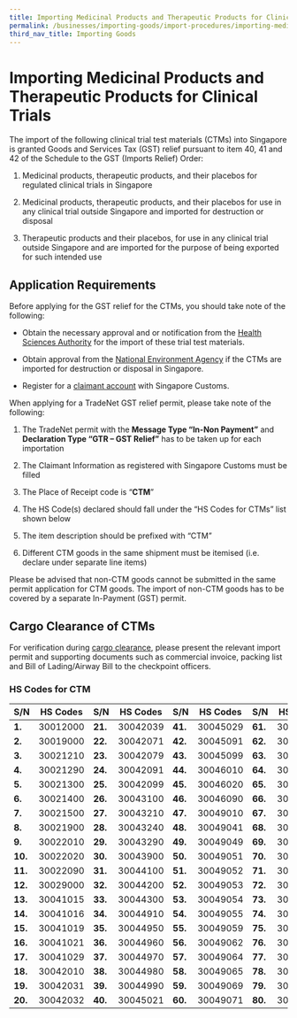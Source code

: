 ```yaml
---
title: Importing Medicinal Products and Therapeutic Products for Clinical Trials
permalink: /businesses/importing-goods/import-procedures/importing-medical-products-and-therapeutic-products-for-clinical-trials
third_nav_title: Importing Goods
---
```

# Importing Medicinal Products and Therapeutic Products for Clinical Trials

The import of the following clinical trial test materials (CTMs) into Singapore is granted Goods and Services Tax (GST) relief pursuant to item 40, 41 and 42 of the Schedule to the GST (Imports Relief) Order:  

1.  Medicinal products, therapeutic products, and their placebos for regulated clinical trials in Singapore
    
2.  Medicinal products, therapeutic products, and their placebos for use in any clinical trial outside Singapore and imported for destruction or disposal
    
3.  Therapeutic products and their placebos, for  use in any clinical trial outside Singapore and are imported for the purpose of being exported for such intended use
    

##  Application Requirements

Before applying for the GST relief for the CTMs, you should take note of the following:

-   Obtain the necessary approval and or notification from the [Health Sciences Authority](http://www.hsa.gov.sg/content/hsa/en/Health_Products_Regulation/Clinical_Trials/Overview.html) for the import of these trial test materials.
    
-   Obtain approval from the [National Environment Agency](http://www.nea.gov.sg/energy-waste/waste-management) if the CTMs are imported for destruction or disposal in Singapore.
    
-   Register for a [claimant account](https://singapore-customs-staging.netlify.com/businesses/00h-register-claimants) with Singapore Customs.
    

When applying for a TradeNet GST relief permit, please take note of the following:  
  

1.  The TradeNet permit with the **Message Type “In-Non Payment”** and **Declaration Type “GTR – GST Relief”** has to be taken up for each importation
    
2.  The Claimant Information as registered with Singapore Customs must be filled
    
3.  The Place of Receipt code is “**CTM**”
    
4.  The HS Code(s) declared should fall under the “HS Codes for CTMs” list shown below
5.  The item description should be prefixed with “CTM”
6.  Different CTM goods in the same shipment must be itemised (i.e. declare under separate line items)

Please be advised that non-CTM goods cannot be submitted in the same permit application for CTM goods. The import of non-CTM goods has to be covered by a separate In-Payment (GST) permit.

## Cargo Clearance of CTMs

For verification during  [cargo clearance](https://www.ica.gov.sg/enteringanddeparting/cargo_postal_info), please present the relevant import permit and supporting documents such as commercial invoice, packing list and Bill of Lading/Airway Bill to the checkpoint officers.

### HS Codes for CTM

| S/N | HS Codes | S/N | HS Codes | S/N | HS Codes | S/N | HS Codes 
|--|--|--|--|--|--|--|--|
| **1.** | 30012000 | **21.** | 30042039 | **41.** | 30045029 | **61.** | 30049072 |
| **2.** | 30019000 | **22.** | 30042071 | **42.** | 30045091 | **62.** | 30049079 |
| **3.** | 30021210 | **23.** | 30042079 | **43.** | 30045099 | **63.** | 30049081 |
| **4.** | 30021290 | **24.** | 30042091 | **44.** | 30046010 | **64.** | 30049082 |
| **5.** | 30021300 | **25.** | 30042099 | **45.** | 30046020 | **65.** | 30049089 |
| **6.** | 30021400 | **26.** | 30043100 | **46.** | 30046090 | **66.** | 30049092 |
| **7.** | 30021500 | **27.** | 30043210 | **47.** | 30049010 | **67.** | 30049093 |
| **8.** |   30021900 | **28.** | 30043240 | **48.** | 30049041 | **68.** | 30049094 |
| **9.** | 30022010 | **29.** | 30043290 | **49.** | 30049049 | **69.** | 30049095 |
| **10.** | 30022020 | **30.** | 30043900 |**50.**  | 30049051 | **70.** | 30049096 |
| **11.** | 30022090 | **31.** | 30044100 |**51.**  | 30049052 | **71.** | 30049098 |
| **12.** | 30029000 | **32.** | 30044200 |**52.**  | 30049053 |**72.**  | 30049099 |
| **13.**| 30041015 |  **33.**| 30044300 | **53.** | 30049054 | **73.** | 30063010 |
| **14.** | 30041016 | **34.** | 30044910 |**54.** | 30049055 | **74.** | 30063030 |
| **15.** | 30041019 | **35.** | 30044950 | **55.** | 30049059 |**75.**  | 30063090 |
| **16.** | 30041021 | **36.** | 30044960 | **56.** | 30049062 |**76.**  | 30066000 |
| **17.** | 30041029 | **37.** | 30044970 | **57.** | 30049064 |**77.**  | 30021400 |
| **18.** | 30042010 | **38.** | 30044980 | **58.** | 30049065 |**78.**  | 30021500 |
| **19.** | 30042031 | **39.** | 30044990 | **59.** | 30049069 |**79.**  | 30021210 |
| **20.** | 30042032 | **40.** | 30045021 | **60.** | 30049071 | **80.** | 30021300 |

